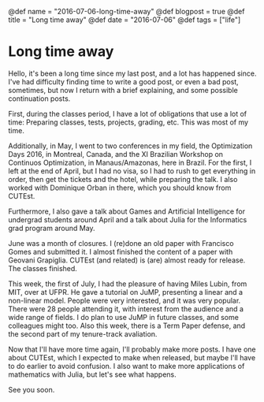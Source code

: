 @def name = "2016-07-06-long-time-away"
@def blogpost = true
@def title = "Long time away"
@def date = "2016-07-06"
@def tags = ["life"]

# Long time away


Hello, it's been a long time since my last post, and a lot has
happened since.
I've had difficulty finding time to write a good post, or even a bad
post, sometimes, but now I return with a brief explaining, and some
possible continuation posts.

First, during the classes period, I have a lot of obligations that use
a lot of time: Preparing classes, tests, projects, grading, etc.
This was most of my time.

Additionally, in May, I went to two conferences in my field, the
Optimization Days 2016, in Montreal, Canada, and the XI Brazilian Workshop on
Continuos Optimization, in Manaus/Amazonas, here in Brazil.
For the first, I left at the end of April, but I had no visa, so I had
to rush to get everything in order, then get the tickets and the
hotel, while preparing the talk. I also worked with Dominique Orban in
there, which you should know from CUTEst.

Furthermore, I also gave a talk about Games and Artificial
Intelligence for undergrad students around April and a talk about
Julia for the Informatics grad program around May.

June was a month of closures. I (re)done an old paper with Francisco
Gomes and submitted it. I almost finished the content of a paper with
Geovani Grapiglia. CUTEst (and related) is (are) almost ready for
release. The classes finished.

This week, the first of July, I had the pleasure of having Miles
Lubin, from MIT, over at UFPR. He gave a tutorial on JuMP, presenting
a linear and a non-linear model. People were very interested, and it
was very popular. There were 28 people attending it, with interest
from the audience and a wide range of fields. I do plan to use JuMP in
future classes, and some colleagues might too.
Also this week, there is a Term Paper defense, and the second part of my
tenure-track avaliation.

Now that I'll have more time again, I'll probably make more posts. I
have one about CUTEst, which I expected to make when released, but
maybe I'll have to do earlier to avoid confusion.
I also want to make more applications of mathematics with Julia, but
let's see what happens.

See you soon.
